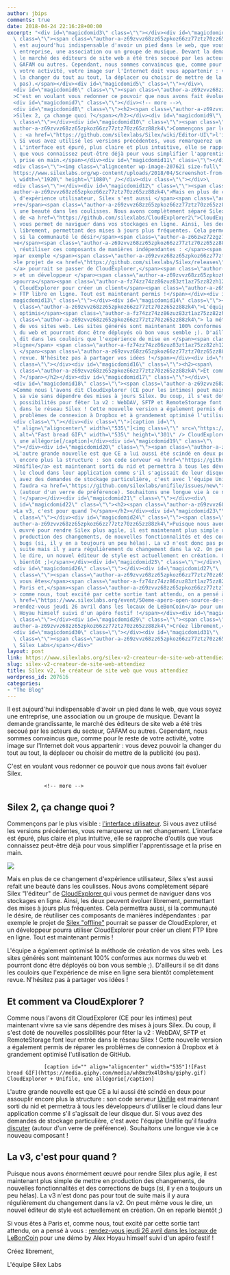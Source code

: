 ```yaml
---
author: jbips
comments: true
date: 2018-04-24 22:16:28+00:00
excerpt: "<div id=\"magicdomid3\" class=\"\"></div><div id=\"magicdomid4\"\
  \ class=\"\"><span class=\"author-a-z69zvvz68zz65zpkoz66zz77ztz70zz65zz88zk4\">Il\
  \ est aujourd'hui indispensable d'avoir un pied dans le web, que vous soyez une\
  \ entreprise, une association ou un groupe de musique. Devant la demande grandissante,\
  \ le marché des éditeurs de site web a été très secoué par les acteurs du secteur,\
  \ GAFAM ou autres. Cependant, nous sommes convaincus que, comme pour le reste de\
  \ votre activité, votre image sur l'Internet doit vous appartenir : vous devez pouvoir\
  \ la changer du tout au tout, la déplacer ou choisir de mettre de la publicité (ou\
  \ pas).</span></div><div id=\"magicdomid5\" class=\"\"></div>\
  <div id=\"magicdomid6\" class=\"\"><span class=\"author-a-z69zvvz68zz65zpkoz66zz77ztz70zz65zz88zk4\"\
  >C'est en voulant vous redonner ce pouvoir que nous avons fait évoluer Silex.</span></div>\
  <div id=\"magicdomid7\" class=\"\"></div><!-- more -->\
  <div id=\"magicdomid8\" class=\"\"><h2><span class=\"author-a-z69zvvz68zz65zpkoz66zz77ztz70zz65zz88zk4\"\
  >Silex 2, ça change quoi ?</span></h2></div><div id=\"magicdomid9\"\
  \ class=\"\"></div><div id=\"magicdomid10\" class=\"\"><span class=\"\
  author-a-z69zvvz68zz65zpkoz66zz77ztz70zz65zz88zk4\">Commençons par le plus visible\
  \ : <a href=\"https://github.com/silexlabs/Silex/wiki/Editor-UI\">l'interface utilisateur</a>.\
  \ Si vous avez utilisé les versions précédentes, vous remarquerez un net changement.\
  \ L'interface est épuré, plus claire et plus intuitive, elle se rapproche d'outils\
  \ que vous connaissez peut-être déjà pour vous simplifier l'apprentissage et la\
  \ prise en main.</span></div><div id=\"magicdomid11\" class=\"\"></div>\
  <div class=\"\"><img class=\"aligncenter wp-image-207621 size-full\" src=\"\
  https://www.silexlabs.org/wp-content/uploads/2018/04/Screenshot-from-2018-04-25-00-13-16.png\"\
  \ width=\"1920\" height=\"1080\" /></div><div class=\"\"></div>\
  <div class=\"\"></div><div id=\"magicdomid12\" class=\"\"><span class=\"\
  author-a-z69zvvz68zz65zpkoz66zz77ztz70zz65zz88zk4\">Mais en plus de ce changement\
  \ d'expérience utilisateur, Silex s'est aussi </span><span class=\"author-a-z66zwz72zgz70zz66zz78zctz66zz89zk8z74zwz66z\"\
  >re</span><span class=\"author-a-z69zvvz68zz65zpkoz66zz77ztz70zz65zz88zk4\">fait\
  \ une beauté dans les coulisses. Nous avons complètement séparé Silex \"l'éditeur\"\
  \ de <a href=\"https://github.com/silexlabs/CloudExplorer2\">CloudExplorer </a>qui\
  \ vous permet de naviguer dans vos stockages en ligne. Ainsi, les deux peuvent évoluer\
  \ librement, permettant des mises à jours plus fréquentes. Cela permettra aussi,\
  \ si la communauté le désir</span><span class=\"author-a-z66zwz72zgz70zz66zz78zctz66zz89zk8z74zwz66z\"\
  >e</span><span class=\"author-a-z69zvvz68zz65zpkoz66zz77ztz70zz65zz88zk4\">, de\
  \ réutiliser ces composants de manières indépendantes : </span><span class=\"author-a-fz74zz74zz86zuz83zt1az75zz82zh12pw\"\
  >par exemple </span><span class=\"author-a-z69zvvz68zz65zpkoz66zz77ztz70zz65zz88zk4\"\
  >le projet de <a href=\"https://github.com/silexlabs/Silex/releases\">Silex \"offline\"\
  </a> pourrait se passer de CloudExplorer,</span><span class=\"author-a-fz74zz74zz86zuz83zt1az75zz82zh12pw\"\
  > et un développeur </span><span class=\"author-a-z69zvvz68zz65zpkoz66zz77ztz70zz65zz88zk4\"\
  >pourra</span><span class=\"author-a-fz74zz74zz86zuz83zt1az75zz82zh12pw\"> utiliser\
  \ CloudExplorer pour créer un client</span><span class=\"author-a-z69zvvz68zz65zpkoz66zz77ztz70zz65zz88zk4\"\
  > FTP libre en ligne. Tout est maintenant permis !</span></div><div id=\"\
  magicdomid13\" class=\"\"></div><div id=\"magicdomid14\" class=\"\"><span\
  \ class=\"author-a-z69zvvz68zz65zpkoz66zz77ztz70zz65zz88zk4\">L'équipe a également\
  \ optimis</span><span class=\"author-a-fz74zz74zz86zuz83zt1az75zz82zh12pw\">é</span><span\
  \ class=\"author-a-z69zvvz68zz65zpkoz66zz77ztz70zz65zz88zk4\"> la méthode de création\
  \ de vos sites web. Les sites générés sont maintenant 100% conformes aux normes\
  \ du web et pourront donc être déployés où bon vous semble ;). D'ailleurs il se\
  \ dit dans les couloirs que l'expérience de mise en </span><span class=\"author-a-fz74zz74zz86zuz83zt1az75zz82zh12pw\"\
  >ligne</span> <span class=\"author-a-fz74zz74zz86zuz83zt1az75zz82zh12pw\">sera bientôt\
  \ </span><span class=\"author-a-z69zvvz68zz65zpkoz66zz77ztz70zz65zz88zk4\">complètement\
  \ revue. N'hésitez pas à partager vos idées !</span></div><div id=\"magicdomid15\"\
  \ class=\"\"></div><div id=\"magicdomid16\" class=\"\"><h2><span\
  \ class=\"author-a-z69zvvz68zz65zpkoz66zz77ztz70zz65zz88zk4\">Et comment va CloudExplorer\
  \ ?</span></h2></div><div id=\"magicdomid17\" class=\"\"></div>\
  <div id=\"magicdomid18\" class=\"\"><span class=\"author-a-z69zvvz68zz65zpkoz66zz77ztz70zz65zz88zk4\"\
  >Comme nous l'avons dit CloudExplorer (CE pour les intimes) peut maintenant vivre\
  \ sa vie sans dépendre des mises à jours Silex. Du coup, il s'est doté de nouvelles\
  \ possibilités pour fêter la v2 : WebDAV, SFTP et RemoteStorage font leur entrée\
  \ dans le réseau Silex ! Cette nouvelle version a également permis de réparer les\
  \ problèmes de connexion à Dropbox et à grandement optimisé l'utilisation de GitHub.</span></div>\
  <div class=\"\"></div><div class=\"\">[caption id=\"\
  \" align=\"aligncenter\" width=\"535\"]<img class=\"\" src=\"https://media.giphy.com/media/wh8mz9x4lDshq/giphy.gif\"\
  \ alt=\"Fast bread GIF\" width=\"535\" height=\"301\" /> CloudExplorer + Unifile,\
  \ une allégorie[/caption]</div><div id=\"magicdomid19\" class=\"\
  \"></div><div id=\"magicdomid20\" class=\"\"><span class=\"author-a-z69zvvz68zz65zpkoz66zz77ztz70zz65zz88zk4\"\
  >L'autre grande nouvelle est que CE a lui aussi été scindé en deux pour assouplir\
  \ encore plus la structure : son code serveur <a href=\"https://github.com/silexlabs/unifile\"\
  >Unifile</a> est maintenant sorti du nid et permettra à tous les développeurs d'utiliser\
  \ le cloud dans leur application comme s'il s'agissait de leur disque dur. Si vous\
  \ avez des demandes de stockage particulière, c'est avec l'équipe Unifile qu'il\
  \ faudra <a href=\"https://github.com/silexlabs/unifile/issues/new\">discuter</a>\
  \ (autour d'un verre de préférence). Souhaitons une longue vie à ce nouveau composant\
  \ !</span></div><div id=\"magicdomid21\" class=\"\"></div><div\
  \ id=\"magicdomid22\" class=\"\"><h2><span class=\"author-a-z69zvvz68zz65zpkoz66zz77ztz70zz65zz88zk4\"\
  >La v3, c'est pour quand ?</span></h2></div><div id=\"magicdomid23\"\
  \ class=\"\"></div><div id=\"magicdomid24\" class=\"\"><span class=\"\
  author-a-z69zvvz68zz65zpkoz66zz77ztz70zz65zz88zk4\">Puisque nous avons énormément\
  \ œuvré pour rendre Silex plus agile, il est maintenant plus simple de mettre en\
  \ production des changements, de nouvelles fonctionnalités et des corrections de\
  \ bugs (si, il y en a toujours un peu hélas). La v3 n'est donc pas pour tout de\
  \ suite mais il y aura régulièrement du changement dans la v2. On peut même vous\
  \ le dire, un nouvel éditeur de style est actuellement en création. On en reparle\
  \ bientôt ;)</span></div><div id=\"magicdomid25\" class=\"\"></div>\
  <div id=\"magicdomid26\" class=\"\"></div><div id=\"magicdomid27\"\
  \ class=\"\"><span class=\"author-a-z69zvvz68zz65zpkoz66zz77ztz70zz65zz88zk4\">Si\
  \ vous êtes</span><span class=\"author-a-fz74zz74zz86zuz83zt1az75zz82zh12pw\"> à\
  \ Paris et,</span><span class=\"author-a-z69zvvz68zz65zpkoz66zz77ztz70zz65zz88zk4\"\
  > comme nous, tout excité par cette sortie tant attendu, on a pensé à vous : <a\
  \ href=\"https://www.silexlabs.org/event/50eme-apero-open-source-de-silex-labs/\"\
  >rendez-vous jeudi 26 avril dans les locaux de LeBonCoin</a> pour une démo by Alex\
  \ Hoyau himself suivi d'un apéro festif !</span></div><div id=\"magicdomid28\"\
  \ class=\"\"></div><div id=\"magicdomid29\" class=\"\"><span class=\"\
  author-a-z69zvvz68zz65zpkoz66zz77ztz70zz65zz88zk4\">Créez librement,</span></div>\
  <div id=\"magicdomid30\" class=\"\"></div><div id=\"magicdomid31\"\
  \ class=\"\"><span class=\"author-a-z69zvvz68zz65zpkoz66zz77ztz70zz65zz88zk4\">L'équipe\
  \ Silex Labs</span></div>"
layout: post
link: https://www.silexlabs.org/silex-v2-createur-de-site-web-attendiez/
slug: silex-v2-createur-de-site-web-attendiez
title: Silex v2, le créateur de site web que vous attendiez
wordpress_id: 207616
categories:
- "The Blog"
---
```





Il est aujourd'hui indispensable d'avoir un pied dans le web, que vous soyez une entreprise, une association ou un groupe de musique. Devant la demande grandissante, le marché des éditeurs de site web a été très secoué par les acteurs du secteur, GAFAM ou autres. Cependant, nous sommes convaincus que, comme pour le reste de votre activité, votre image sur l'Internet doit vous appartenir : vous devez pouvoir la changer du tout au tout, la déplacer ou choisir de mettre de la publicité (ou pas).







C'est en voulant vous redonner ce pouvoir que nous avons fait évoluer Silex.





				<!-- more -->





## Silex 2, ça change quoi ?










Commençons par le plus visible : [l'interface utilisateur](https://github.com/silexlabs/Silex/wiki/Editor-UI). Si vous avez utilisé les versions précédentes, vous remarquerez un net changement. L'interface est épuré, plus claire et plus intuitive, elle se rapproche d'outils que vous connaissez peut-être déjà pour vous simplifier l'apprentissage et la prise en main.







![](https://www.silexlabs.org/wp-content/uploads/2018/04/Screenshot-from-2018-04-25-00-13-16.png)










Mais en plus de ce changement d'expérience utilisateur, Silex s'est aussi refait une beauté dans les coulisses. Nous avons complètement séparé Silex "l'éditeur" de [CloudExplorer ](https://github.com/silexlabs/CloudExplorer2)qui vous permet de naviguer dans vos stockages en ligne. Ainsi, les deux peuvent évoluer librement, permettant des mises à jours plus fréquentes. Cela permettra aussi, si la communauté le désire, de réutiliser ces composants de manières indépendantes : par exemple le projet de [Silex "offline"](https://github.com/silexlabs/Silex/releases) pourrait se passer de CloudExplorer, et un développeur pourra utiliser CloudExplorer pour créer un client FTP libre en ligne. Tout est maintenant permis !







L'équipe a également optimisé la méthode de création de vos sites web. Les sites générés sont maintenant 100% conformes aux normes du web et pourront donc être déployés où bon vous semble ;). D'ailleurs il se dit dans les couloirs que l'expérience de mise en ligne sera bientôt complètement revue. N'hésitez pas à partager vos idées !










## Et comment va CloudExplorer ?










Comme nous l'avons dit CloudExplorer (CE pour les intimes) peut maintenant vivre sa vie sans dépendre des mises à jours Silex. Du coup, il s'est doté de nouvelles possibilités pour fêter la v2 : WebDAV, SFTP et RemoteStorage font leur entrée dans le réseau Silex ! Cette nouvelle version a également permis de réparer les problèmes de connexion à Dropbox et à grandement optimisé l'utilisation de GitHub.









				[caption id="" align="aligncenter" width="535"]![Fast bread GIF](https://media.giphy.com/media/wh8mz9x4lDshq/giphy.gif) CloudExplorer + Unifile, une allégorie[/caption]









L'autre grande nouvelle est que CE a lui aussi été scindé en deux pour assouplir encore plus la structure : son code serveur [Unifile](https://github.com/silexlabs/unifile) est maintenant sorti du nid et permettra à tous les développeurs d'utiliser le cloud dans leur application comme s'il s'agissait de leur disque dur. Si vous avez des demandes de stockage particulière, c'est avec l'équipe Unifile qu'il faudra [discuter](https://github.com/silexlabs/unifile/issues/new) (autour d'un verre de préférence). Souhaitons une longue vie à ce nouveau composant !










## La v3, c'est pour quand ?










Puisque nous avons énormément œuvré pour rendre Silex plus agile, il est maintenant plus simple de mettre en production des changements, de nouvelles fonctionnalités et des corrections de bugs (si, il y en a toujours un peu hélas). La v3 n'est donc pas pour tout de suite mais il y aura régulièrement du changement dans la v2. On peut même vous le dire, un nouvel éditeur de style est actuellement en création. On en reparle bientôt ;)










Si vous êtes à Paris et, comme nous, tout excité par cette sortie tant attendu, on a pensé à vous : [rendez-vous jeudi 26 avril dans les locaux de LeBonCoin](https://www.silexlabs.org/event/50eme-apero-open-source-de-silex-labs/) pour une démo by Alex Hoyau himself suivi d'un apéro festif !







Créez librement,







L'équipe Silex Labs
